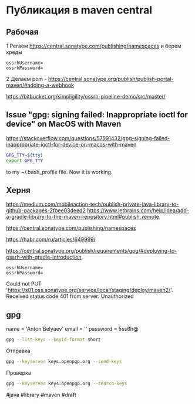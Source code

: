 # Публикация в maven central

## Рабочая


1 Регаем https://central.sonatype.com/publishing/namespaces и берем креды

```
ossrhUsername=
ossrhPassword=
```

2 Делаем pom - https://central.sonatype.org/publish/publish-portal-maven/#adding-a-webhook

https://bitbucket.org/simpligility/ossrh-pipeline-demo/src/master/

## Issue "gpg: signing failed: Inappropriate ioctl for device" on MacOS with Maven

https://stackoverflow.com/questions/57591432/gpg-signing-failed-inappropriate-ioctl-for-device-on-macos-with-maven

```bash
GPG_TTY=$(tty)
export GPG_TTY
```
to my ~/.bash_profile file. Now it is working.

## Херня

https://medium.com/mobileaction-tech/publish-private-java-library-to-github-packages-2fbee03deed2
https://www.jetbrains.com/help/idea/add-a-gradle-library-to-the-maven-repository.html#publish_remote

https://central.sonatype.com/publishing/namespaces

https://habr.com/ru/articles/649999/

https://central.sonatype.org/publish/requirements/gpg/#deploying-to-ossrh-with-gradle-introduction

```
ossrhUsername=
ossrhPassword=
```

Could not PUT 'https://s01.oss.sonatype.org/service/local/staging/deploy/maven2/'. Received status code 401 from server: Unauthorized

## gpg

name = 'Anton Belyaev'
email = ''
password = 5ss6h@


```bash
gpg --list-keys --keyid-format short
```

Отправка
```bash
gpg --keyserver keys.openpgp.org --send-keys 
```
Проверка
```bash
gpg --keyserver keys.openpgp.org --search-keys 
```

#java #library #maven
#draft